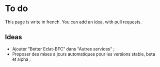 # To do
This page is write in french. You can add an idea, with pull requests.

## Ideas
- Ajouter "Better Eclat-BFC" dans "Autres services" ;
- Proposer des mises à jours automatiques pour les versions stable, beta et alpha ;
